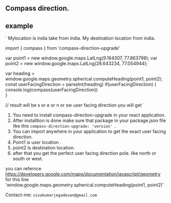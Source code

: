 Compass direction.
------------------
example
-----------
`
 Mylocation is india take from india.
 My destination location from india.

import { compass } from 'compass-direction-upgrade'

var point1 = new window.google.maps.LatLng(9.164307, 77.863798);
var point2 = new window.google.maps.LatLng(28.643234, 77.054944);

var heading = window.google.maps.geometry.spherical.computeHeading(point1, point2);
const userFacingDirection = parseInt(heading)
if(userFacingDirection) {
    console.log(compass(userFacingDirection))  
}


// result will be s or e or n or sw user facing direction you will get
`

1. You need to install compass-direction-upgrade in your react application.
2. After installtion is done make sure that package in your package.json file like this `compass-direction-upgrade: 'version' `.
3. You can import anywhere in your application to get the exact user facing direction.
4. Point1 is user location .
5. point2 is destination location.
6. after that you get the perfect user facing direction pole. like north or south or west.


you can refernce https://developers.google.com/maps/documentation/javascript/geometry for this line
'window.google.maps.geometry.spherical.computeHeading(point1, point2)'


Contact-me: `sivakumarjegadesan@gmail.com`


